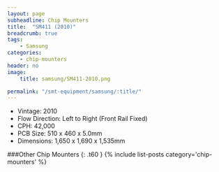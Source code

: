 ```yaml
---
layout: page
subheadline: Chip Mounters
title:  "SM411 (2010)"
breadcrumb: true
tags:
    - Samsung
categories:
    - chip-mounters
header: no
image:
    title: samsung/SM411-2010.png

permalink: "/smt-equipment/samsung/:title/"
---
```


- Vintage: 2010
- Flow Direction: Left to Right (Front Rail Fixed)
- CPH: 42,000
- PCB Size: 510 x 460 x 5.0mm
- Dimensions: 1,650 x 1,690 x 1,535mm

###Other Chip Mounters
{: .t60 }
{% include list-posts category='chip-mounters' %}
